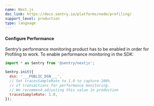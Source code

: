 ```yaml
---
name: Next.js
doc_link: https://docs.sentry.io/platforms/node/profiling/
support_level: production
type: language
---
```


#### Configure Performance

Sentry’s performance monitoring product has to be enabled in order for Profiling to work. To enable performance monitoring in the SDK:

```javascript
import * as Sentry from '@sentry/nextjs';

Sentry.init({
  dsn: '___PUBLIC_DSN___',
  // Set tracesSampleRate to 1.0 to capture 100%
  // of transactions for performance monitoring.
  // We recommend adjusting this value in production
  tracesSampleRate: 1.0,
});
```
